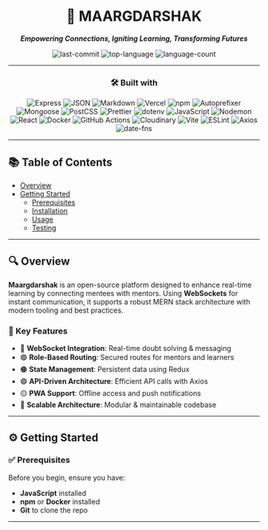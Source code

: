 <div align="center">

# 🧭 MAARGDARSHAK

_**Empowering Connections, Igniting Learning, Transforming Futures**_

![last-commit](https://img.shields.io/github/last-commit/NitinChakrawarti/Maargdarshak?style=flat&logo=git&logoColor=white&color=0080ff)
![top-language](https://img.shields.io/github/languages/top/NitinChakrawarti/Maargdarshak?style=flat&color=0080ff)
![language-count](https://img.shields.io/github/languages/count/NitinChakrawarti/Maargdarshak?style=flat&color=0080ff)

---

### 🛠 Built with

![Express](https://img.shields.io/badge/Express-000000.svg?style=flat&logo=Express&logoColor=white)
![JSON](https://img.shields.io/badge/JSON-000000.svg?style=flat&logo=JSON&logoColor=white)
![Markdown](https://img.shields.io/badge/Markdown-000000.svg?style=flat&logo=Markdown&logoColor=white)
![Vercel](https://img.shields.io/badge/Vercel-000000.svg?style=flat&logo=Vercel&logoColor=white)
![npm](https://img.shields.io/badge/npm-CB3837.svg?style=flat&logo=npm&logoColor=white)
![Autoprefixer](https://img.shields.io/badge/Autoprefixer-DD3735.svg?style=flat&logo=Autoprefixer&logoColor=white)
![Mongoose](https://img.shields.io/badge/Mongoose-F04D35.svg?style=flat&logo=Mongoose&logoColor=white)
![PostCSS](https://img.shields.io/badge/PostCSS-DD3A0A.svg?style=flat&logo=PostCSS&logoColor=white)
![Prettier](https://img.shields.io/badge/Prettier-F7B93E.svg?style=flat&logo=Prettier&logoColor=black)
![dotenv](https://img.shields.io/badge/.ENV-ECD53F.svg?style=flat&logo=dotenv&logoColor=black)
![JavaScript](https://img.shields.io/badge/JavaScript-F7DF1E.svg?style=flat&logo=JavaScript&logoColor=black)
![Nodemon](https://img.shields.io/badge/Nodemon-76D04B.svg?style=flat&logo=Nodemon&logoColor=white)
![React](https://img.shields.io/badge/React-61DAFB.svg?style=flat&logo=React&logoColor=black)
![Docker](https://img.shields.io/badge/Docker-2496ED.svg?style=flat&logo=Docker&logoColor=white)
![GitHub Actions](https://img.shields.io/badge/GitHub%20Actions-2088FF.svg?style=flat&logo=GitHub-Actions&logoColor=white)
![Cloudinary](https://img.shields.io/badge/Cloudinary-3448C5.svg?style=flat&logo=Cloudinary&logoColor=white)
![Vite](https://img.shields.io/badge/Vite-646CFF.svg?style=flat&logo=Vite&logoColor=white)
![ESLint](https://img.shields.io/badge/ESLint-4B32C3.svg?style=flat&logo=ESLint&logoColor=white)
![Axios](https://img.shields.io/badge/Axios-5A29E4.svg?style=flat&logo=Axios&logoColor=white)
![date-fns](https://img.shields.io/badge/datefns-770C56.svg?style=flat&logo=date-fns&logoColor=white)


</div>

---

## 📚 Table of Contents

- [Overview](#overview)
- [Getting Started](#getting-started)
  - [Prerequisites](#prerequisites)
  - [Installation](#installation)
  - [Usage](#usage)
  - [Testing](#testing)

---

## 🔍 Overview

**Maargdarshak** is an open-source platform designed to enhance real-time learning by connecting mentees with mentors. Using **WebSockets** for instant communication, it supports a robust MERN stack architecture with modern tooling and best practices.

### 🚀 Key Features

- 🔵 **WebSocket Integration**: Real-time doubt solving & messaging
- 🟢 **Role-Based Routing**: Secured routes for mentors and learners
- 🟠 **State Management**: Persistent data using Redux
- 🟣 **API-Driven Architecture**: Efficient API calls with Axios
- 🟡 **PWA Support**: Offline access and push notifications
- 🔶 **Scalable Architecture**: Modular & maintainable codebase

---

## ⚙ Getting Started

### ✅ Prerequisites

Before you begin, ensure you have:

- **JavaScript** installed
- **npm** or **Docker** installed
- **Git** to clone the repo

---

